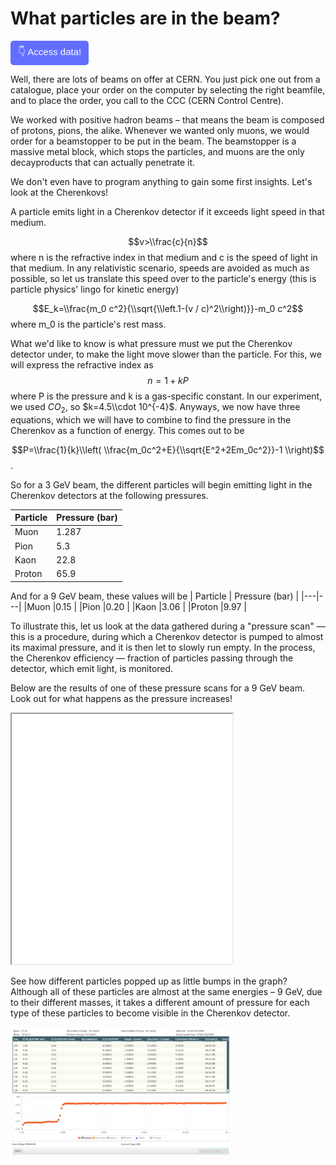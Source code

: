What particles are in the beam?
===============================
<a href="https://github.com/saskiapoldmaa/saskiapoldmaa.github.io/blob/main/Files/XCET_scan.csv" download>
    <button style="background-color:#616eff; color:white; border:none; padding:7px 12px; cursor:pointer; font-size:15px; border-radius:5px;">
         👇 Access data!
    </button>
</a>

Well, there are lots of beams on offer at CERN. You just pick one out from a catalogue, place your order on the computer by selecting the right beamfile, and to place the order, you call to the CCC (CERN Control Centre).

We worked with positive hadron beams – that means the beam is composed of protons, pions, the alike.
Whenever we wanted only muons, we would order for a beamstopper to be put in the beam. The beamstopper is a massive metal block, which stops the particles, and muons are the only decayproducts that can actually penetrate it.

We don't even have to program anything to gain some first insights. Let's look at the Cherenkovs!

A particle emits light in a Cherenkov detector if it exceeds light speed in that medium.

$$v>\\frac{c}{n}$$
where n is the refractive index in that medium and c is the speed of light in that medium. In any relativistic scenario, speeds are avoided as much as possible, so let us translate this speed over to the particle's energy (this is particle physics' lingo for kinetic energy)

$$E_k=\\frac{m_0 c^2}{\\sqrt{\\left.1-(v / c)^2\\right)}}-m_0 c^2$$ where m_0 is the particle's rest mass.

What we'd like to know is what pressure must we put the Cherenkov detector under, to make the light move slower than the particle. For this, we will express the refractive index as
$$n=1+kP$$
where P is the pressure and k is a gas-specific constant. In our experiment, we used $CO_2$, so $k=4.5\\cdot 10^{-4}$.
Anyways, we now have three equations, which we will have to combine to find the pressure in the Cherenkov as a function of energy. This comes out to be

$$P=\\frac{1}{k}\\left( \\frac{m_0c^2+E}{\\sqrt{E^2+2Em_0c^2}}-1 \\right)$$.

So for a 3 GeV beam, the different particles will begin emitting light in the Cherenkov detectors at the following pressures.

| Particle  | Pressure (bar) |
|---|---|
|Muon   |1.287   |
|Pion   |5.3   |
|Kaon   |22.8   |
|Proton |65.9   |

And for a 9 GeV beam, these values will be 
| Particle  | Pressure (bar) |
|---|---|
|Muon   |0.15   |
|Pion   |0.20   |
|Kaon   |3.06   |
|Proton |9.97   |

To illustrate this, let us look at the data gathered during a "pressure scan" –– this is a procedure, during which a Cherenkov detector is pumped to almost its maximal pressure, and it is then let to slowly run empty. In the process, the Cherenkov efficiency –– fraction of particles passing through the detector, which emit light, is monitored. 

Below are the results of one of these pressure scans for a 9 GeV beam. Look out for what happens as the pressure increases!

<iframe src="../Files/pressure_vs_cherenkov.html" width="70%" height="400"></iframe>

See how different particles popped up as little bumps in the graph? Although all of these particles are almost at the same energies – 9 GeV, due to their different masses, it takes a different amount of pressure for each type of these particles to become visible in the Cherenkov detector.

<img src="../articles/images/Identification/3GeVhadron.png" alt="" width="70%" height="auto">
